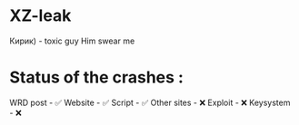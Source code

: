 # XZ-leak
Кирик) - toxic guy
Him swear me 
# Status of the crashes :
  WRD post - ✅
  Website - ✅
  Script - ✅
  Other sites - ❌
  Exploit - ❌
  Keysystem - ❌
